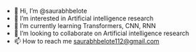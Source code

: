 - 👋 Hi, I’m @saurabhbelote
- 👀 I’m interested in Artificial intelligence research
- 🌱 I’m currently learning Transformers, CNN, RNN
- 💞️ I’m looking to collaborate on Artificial intelligence research
- 📫 How to reach me saurabhbelote112@gmail.com

<!---
saurabhbelote/saurabhbelote is a ✨ special ✨ repository because its `README.md` (this file) appears on your GitHub profile.
You can click the Preview link to take a look at your changes.
--->
